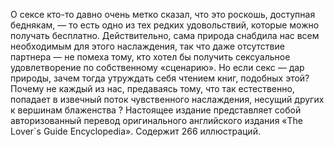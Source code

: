 <!--2023-10-22 21:50:31-->
О сексе кто-то давно очень метко сказал, что это роскошь, доступная беднякам, — то есть одно из тех редких удовольствий, которые можно получать бесплатно. Действительно, сама природа снабдила нас всем необходимым для этого наслаждения, так что даже отсутствие партнера — не помеха тому, кто хотел бы получить сексуальное удовлетворение по собственному «сценарию». Но если секс — дар природы, зачем тогда утруждать себя чтением книг, подобных этой? Почему не каждый из нас, предаваясь тому, что так естественно, попадает в извечный поток чувственного наслаждения, несущий других к вершинам блаженства ?
Настоящее издание представляет собой авторизованный перевод оригинального английского издания «The Lover`s Guide Encyclopedia».
Содержит 266 иллюстраций.